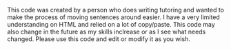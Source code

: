This code was created by a person who does writing tutoring and wanted to make the process of moving sentences around easier. 
I have a very limited understanding on HTML and relied on a lot of copy/paste. This code may also change in the future as my skills inclrease or as I see what needs changed.
Please use this code and edit or modify it as you wish. 
